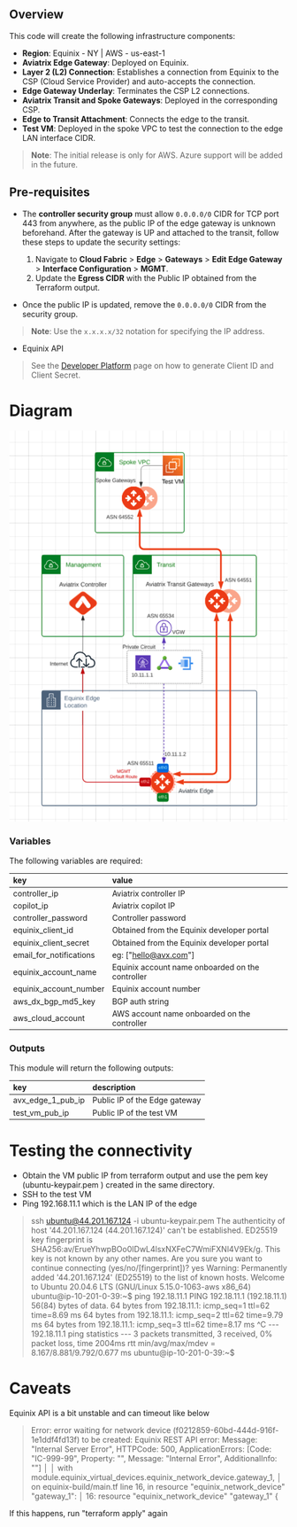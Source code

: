 
## Overview

This code will create the following infrastructure components:

-   **Region**: Equinix - NY | AWS - us-east-1
-   **Aviatrix Edge Gateway**: Deployed on Equinix.
-   **Layer 2 (L2) Connection**: Establishes a connection from Equinix to the CSP (Cloud Service Provider) and auto-accepts the connection.
-   **Edge Gateway Underlay**: Terminates the CSP L2 connections.
-   **Aviatrix Transit and Spoke Gateways**: Deployed in the corresponding CSP.
-   **Edge to Transit Attachment**: Connects the edge to the transit.
-   **Test VM**: Deployed in the spoke VPC to test the connection to the edge LAN interface CIDR.

> **Note**: The initial release is only for AWS. Azure support will be added in the future.

## Pre-requisites

-   The **controller security group** must allow `0.0.0.0/0` CIDR for TCP port 443 from anywhere, as the public IP of the edge gateway is unknown beforehand. After the gateway is UP and attached to the transit, follow these steps to update the security settings:
    
    1.  Navigate to **Cloud Fabric** > **Edge** > **Gateways** > **Edit Edge Gateway** > **Interface Configuration** > **MGMT**.
    2.  Update the **Egress CIDR** with the Public IP obtained from the Terraform output.
-   Once the public IP is updated, remove the `0.0.0.0/0` CIDR from the security group.
    

> **Note**: Use the `x.x.x.x/32` notation for specifying the IP address.

- Equinix API
>See the [Developer Platform](https://developer.equinix.com/docs?page=/dev-docs/fabric/overview) page on how to generate Client ID and Client Secret.

# Diagram
<img src="https://github.com/ragaaviatrix/ragaaviatrix-aviatrix-edge-on-equinix/blob/main/img/topology-edge-on-equinix.png">


### Variables
The following variables are required:

key | value
:--- | :---
controller_ip | Aviatrix controller IP
copilot_ip | Aviatrix copilot IP
controller_password | Controller password
equinix_client_id | Obtained from the Equinix developer portal
equinix_client_secret | Obtained from the Equinix developer portal
email_for_notifications | eg: ["hello@avx.com"]
equinix_account_name | Equinix account name onboarded on the controller
equinix_account_number | Equinix account number
aws_dx_bgp_md5_key | BGP auth string
aws_cloud_account | AWS account name onboarded on the controller

### Outputs
This module will return the following outputs:

key | description
:---|:---
avx_edge_1_pub_ip | Public IP of the Edge gateway
test_vm_pub_ip | Public IP of the test VM

# Testing the connectivity
- Obtain the VM public IP from terraform output and use the pem key (ubuntu-keypair.pem ) created in the same directory.
- SSH to the test VM
- Ping 192.168.11.1 which is the LAN IP of the edge

>ssh ubuntu@44.201.167.124 -i ubuntu-keypair.pem 
The authenticity of host '44.201.167.124 (44.201.167.124)' can't be established.
ED25519 key fingerprint is SHA256:av/ErueYhwpBOo0IDwL4lsxNXFeC7WmiFXNl4V9Ek/g.
This key is not known by any other names.
Are you sure you want to continue connecting (yes/no/[fingerprint])? yes
Warning: Permanently added '44.201.167.124' (ED25519) to the list of known hosts.
Welcome to Ubuntu 20.04.6 LTS (GNU/Linux 5.15.0-1063-aws x86_64)
ubuntu@ip-10-201-0-39:~$ ping 192.18.11.1
PING 192.18.11.1 (192.18.11.1) 56(84) bytes of data.
64 bytes from 192.18.11.1: icmp_seq=1 ttl=62 time=8.69 ms
64 bytes from 192.18.11.1: icmp_seq=2 ttl=62 time=9.79 ms
64 bytes from 192.18.11.1: icmp_seq=3 ttl=62 time=8.17 ms
^C
--- 192.18.11.1 ping statistics ---
3 packets transmitted, 3 received, 0% packet loss, time 2004ms
rtt min/avg/max/mdev = 8.167/8.881/9.792/0.677 ms
ubuntu@ip-10-201-0-39:~$ 

# Caveats

Equinix API is a bit unstable and can timeout like below

> Error: error waiting for network device (f0212859-60bd-444d-916f-1e1ddf4fd13f) to be created: Equinix REST API error: Message: "Internal Server Error", HTTPCode: 500, ApplicationErrors: [Code: "IC-999-99", Property: "", Message: "Internal Error", AdditionalInfo: ""] 
│ 
│   with module.equinix_virtual_devices.equinix_network_device.gateway_1,
│   on equinix-build/main.tf line 16, in resource "equinix_network_device" "gateway_1":
│   16: resource "equinix_network_device" "gateway_1" {

If this happens, run "terraform apply" again









